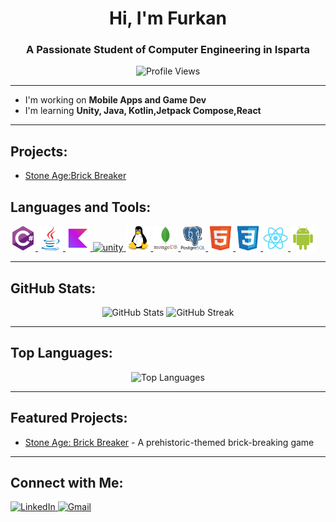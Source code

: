 <h1 align="center">Hi, I'm Furkan</h1>
<h3 align="center">A Passionate Student of Computer Engineering in Isparta</h3>

<p align="center">
  <img src="https://komarev.com/ghpvc/?username=furkansylyc&label=Profile%20Views&color=0e75b6&style=flat" alt="Profile Views" />
</p>

---

-  I'm working on **Mobile Apps and Game Dev**  
-  I'm learning **Unity, Java, Kotlin,Jetpack Compose,React**  

---
<h2 align="left"> Projects:</h2>
<ul>
  <li><a href="https://play.google.com/store/apps/details?id=com.RaGame.StoneAge">Stone Age:Brick Breaker</a></li>
</ul>


<h2 align="left">Languages and Tools:</h2>
<p align="left"> 
  <a href="https://learn.microsoft.com/en-us/dotnet/csharp/" target="_blank" rel="noreferrer"> 
    <img src="https://raw.githubusercontent.com/devicons/devicon/master/icons/csharp/csharp-original.svg" alt="csharp" width="40" height="40"/> 
  </a> 
  <a href="https://www.java.com" target="_blank" rel="noreferrer"> 
    <img src="https://raw.githubusercontent.com/devicons/devicon/master/icons/java/java-original.svg" alt="java" width="40" height="40"/> 
  </a> 
  <a href="https://kotlinlang.org/" target="_blank" rel="noreferrer"> 
    <img src="https://raw.githubusercontent.com/devicons/devicon/master/icons/kotlin/kotlin-original.svg" alt="kotlin" width="40" height="40"/> 
  </a>
  <a href="https://unity.com/" target="_blank" rel="noreferrer"> 
    <img src="https://www.vectorlogo.zone/logos/unity3d/unity3d-icon.svg" alt="unity" width="40" height="40"/> 
  </a>
  <a href="https://www.linux.org/" target="_blank" rel="noreferrer"> 
    <img src="https://raw.githubusercontent.com/devicons/devicon/master/icons/linux/linux-original.svg" alt="linux" width="40" height="40"/> 
  </a>
  <a href="https://www.mongodb.com/" target="_blank" rel="noreferrer"> 
    <img src="https://raw.githubusercontent.com/devicons/devicon/master/icons/mongodb/mongodb-original-wordmark.svg" alt="mongodb" width="40" height="40"/> 
  </a>
  <a href="https://www.postgresql.org" target="_blank" rel="noreferrer"> 
    <img src="https://raw.githubusercontent.com/devicons/devicon/master/icons/postgresql/postgresql-original-wordmark.svg" alt="postgresql" width="40" height="40"/> 
  </a> 
  <a href="https://developer.mozilla.org/en-US/docs/Web/HTML" target="_blank" rel="noreferrer"> 
    <img src="https://raw.githubusercontent.com/devicons/devicon/master/icons/html5/html5-original.svg" alt="html5" width="40" height="40"/>
  </a>
  <a href="https://developer.mozilla.org/en-US/docs/Web/CSS" target="_blank" rel="noreferrer"> 
    <img src="https://raw.githubusercontent.com/devicons/devicon/master/icons/css3/css3-original.svg" alt="css3" width="40" height="40"/>
  </a>
  <a href="https://reactjs.org/" target="_blank" rel="noreferrer"> 
    <img src="https://raw.githubusercontent.com/devicons/devicon/master/icons/react/react-original.svg" alt="react" width="40" height="40"/>
  </a>
  <a href="https://developer.android.com/jetpack/compose" target="_blank" rel="noreferrer"> 
    <img src="https://raw.githubusercontent.com/devicons/devicon/master/icons/android/android-original.svg" alt="jetpack compose" width="40" height="40"/> 
  </a>
</p>

---

<h2 align="left">GitHub Stats:</h2>
<p align="center">
  <img src="https://github-readme-stats.vercel.app/api?username=furkansylyc&show_icons=true&theme=radical" alt="GitHub Stats" />
  <img src="https://github-readme-streak-stats.herokuapp.com/?user=furkansylyc&theme=radical" alt="GitHub Streak" />
</p>

---

<h2 align="left">Top Languages:</h2>
<p align="center">
  <img src="https://github-readme-stats.vercel.app/api/top-langs/?username=furkansylyc&layout=compact&theme=radical" alt="Top Languages" />
</p>

---

<h2 align="left">Featured Projects:</h2>
<ul>
  <li><a href="https://play.google.com/store/apps/details?id=com.RaGame.StoneAge">Stone Age: Brick Breaker</a> - A prehistoric-themed brick-breaking game</li>
</ul>

---

<h2 align="left">Connect with Me:</h2>
<p align="left">
  <a href="https://www.linkedin.com/in/furkansylyc/" target="_blank"> 
    <img src="https://www.vectorlogo.zone/logos/linkedin/linkedin-icon.svg" alt="LinkedIn" width="40" height="40"/> 
  </a> 
  <a href="mailto:soyleyicifurkan@gmail.com" target="_blank"> 
    <img src="https://www.vectorlogo.zone/logos/gmail/gmail-icon.svg" alt="Gmail" width="40" height="40"/> 
  </a> 
</p>  
